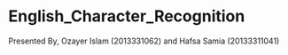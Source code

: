 # English_Character_Recognition
Presented By, Ozayer Islam (2013331062) and Hafsa Samia (20133311041)
